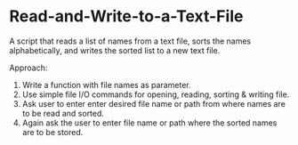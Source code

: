 # Read-and-Write-to-a-Text-File
A script that reads a list of names from a text file, sorts the names alphabetically, and writes the sorted list to a new text file.


Approach:

1. Write a function with file names as parameter.
2. Use simple file I/O commands for opening, reading, sorting & writing file.
3. Ask user to enter enter desired file name or path from where names are to be read and sorted.
4. Again ask the user to enter file name or path where the sorted names are to be stored.

